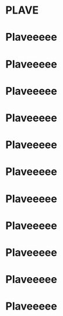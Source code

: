 # PLAVE
# Plaveeeee
# Plaveeeee
# Plaveeeee
# Plaveeeee
# Plaveeeee
# Plaveeeee
# Plaveeeee
# Plaveeeee
# Plaveeeee
# Plaveeeee
# Plaveeeee
